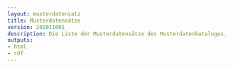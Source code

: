 ```yaml
---
layout: musterdatensatz
title: Musterdatensätze
version: 202011001
description: Die Liste der Musterdatensätze des Musterdatenkataloges.
outputs:
- html
- rdf
---
```

